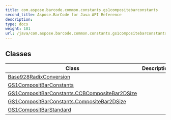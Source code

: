 ```yaml
---
title: com.aspose.barcode.common.constants.gs1compositebarconstants
second_title: Aspose.BarCode for Java API Reference
description: 
type: docs
weight: 101
url: /java/com.aspose.barcode.common.constants.gs1compositebarconstants/
---
```


## Classes

| Class | Description |
| --- | --- |
| [Base928RadixConversion](../com.aspose.barcode.common.constants.gs1compositebarconstants/base928radixconversion) |  |
| [GS1CompositBarConstants](../com.aspose.barcode.common.constants.gs1compositebarconstants/gs1compositbarconstants) |  |
| [GS1CompositBarConstants.CCBCompositeBar2DSize](../com.aspose.barcode.common.constants.gs1compositebarconstants/gs1compositbarconstants.ccbcompositebar2dsize) |  |
| [GS1CompositBarConstants.CompositeBar2DSize](../com.aspose.barcode.common.constants.gs1compositebarconstants/gs1compositbarconstants.compositebar2dsize) |  |
| [GS1CompositBarStandard](../com.aspose.barcode.common.constants.gs1compositebarconstants/gs1compositbarstandard) |  |
